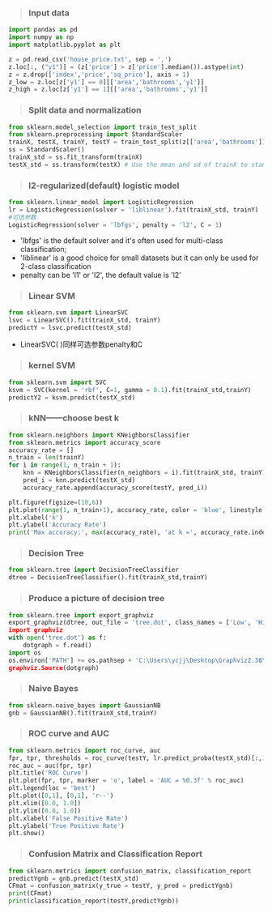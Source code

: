 > ### Input data

```python
import pandas as pd
import numpy as np
import matplotlib.pyplot as plt

z = pd.read_csv('house_price.txt', sep = ',')
z.loc[:, ("y1")] = (z['price'] > z['price'].median()).astype(int)
z = z.drop(['index','price','sq_price'], axis = 1)
z_low = z.loc[z['y1'] == 0][['area','bathrooms','y1']]
z_high = z.loc[z['y1'] == 1][['area','bathrooms','y1']]
```

> ### Split data and normalization 
```python
from sklearn.model_selection import train_test_split
from sklearn.preprocessing import StandardScaler
trainX, testX, trainY, testY = train_test_split(z[['area','bathrooms']], z['y1'], test_size = 0.25, random_state = 33)
ss = StandardScaler()
trainX_std = ss.fit_transform(trainX)
testX_std = ss.transform(testX) # Use the mean and sd of trainX to standardize testX to make sure that testX and trainX are in the same scale after transformation.
```

> ### l2-regularized(default) logistic model
```python
from sklearn.linear_model import LogisticRegression
lr = LogisticRegression(solver = 'liblinear').fit(trainX_std, trainY)
#可选参数
LogisticRegression(solver = 'lbfgs', penalty = 'l2', C = 1)
```
* 'lbfgs' is the default solver and it's often used for multi-class classification; 
* 'liblinear' is a good choice for small datasets but it can only be used for 2-class classification
* penalty can be 'l1' or 'l2', the default value is 'l2'

> ### Linear SVM
```python
from sklearn.svm import LinearSVC
lsvc = LinearSVC().fit(trainX_std, trainY)
predictY = lsvc.predict(testX_std)
```
* LinearSVC( )同样可选参数penalty和C

> ### kernel SVM
```python
from sklearn.svm import SVC
ksvm = SVC(kernel = 'rbf', C=1, gamma = 0.1).fit(trainX_std,trainY)
predictY2 = ksvm.predict(testX_std)
```

> ### kNN——choose best k
```python
from sklearn.neighbors import KNeighborsClassifier
from sklearn.metrics import accuracy_score
accuracy_rate = []
n_train = len(trainY)
for i in range(1, n_train + 1):
    knn = KNeighborsClassifier(n_neighbors = i).fit(trainX_std, trainY)
    pred_i = knn.predict(testX_std)
    accuracy_rate.append(accuracy_score(testY, pred_i))

plt.figure(figsize=(10,6))
plt.plot(range(1, n_train+1), accuracy_rate, color = 'blue', linestyle = 'dashed', marker = 'o', markerfacecolor = 'red', markersize = 10)
plt.xlabel('k')
plt.ylabel('Accuracy Rate')
print('Max accuracy:', max(accuracy_rate), 'at k =', accuracy_rate.index(max(accuracy_rate))+1)
```
> ### Decision Tree

```python
from sklearn.tree import DecisionTreeClassifier
dtree = DecisionTreeClassifier().fit(trainX_std,trainY)
```
> ### Produce a picture of decision tree
```python
from sklearn.tree import export_graphviz
export_graphviz(dtree, out_file = 'tree.dot', class_names = ['Low', 'High'], feature_names = ['area', bathrooms'], impurity = False, filled = True)
import graphviz
with open('tree.dot') as f:
    dotgraph = f.read()
import os
os.environ['PATH'] += os.pathsep + 'C:\Users\ycjj\Desktop\Graphviz2.38\bin\'
graphviz.Source(dotgraph)
```

> ### Naive Bayes

```python
from sklearn.naive_bayes import GaussianNB
gnb = GaussianNB().fit(trainX_std,trainY)
```

> ### ROC curve and AUC
```python
from sklearn.metrics import roc_curve, auc
fpr, tpr, thresholds = roc_curve(testY, lr.predict_proba(testX_std)[:,1])
roc_auc = auc(fpr, tpr)
plt.title('ROC Curve')
plt.plot(fpr, tpr, marker = 'o', label = 'AUC = %0.3f' % roc_auc)
plt.legend(loc = 'best')
plt.plot([0,1], [0,1], 'r--')
plt.xlim([0.0, 1.0])
plt.ylim([0.0, 1.0])
plt.xlabel('False Positive Rate')
plt.ylabel('True Positive Rate')
plt.show()
```

> ### Confusion Matrix and Classification Report 
```python
from sklearn.metrics import confusion_matrix, classification_report
predictYgnb = gnb.predict(testX_std)
CFmat = confusion_matrix(y_true = testY, y_pred = predictYgnb)
print(CFmat)
print(classification_report(testY,predictYgnb))
```
